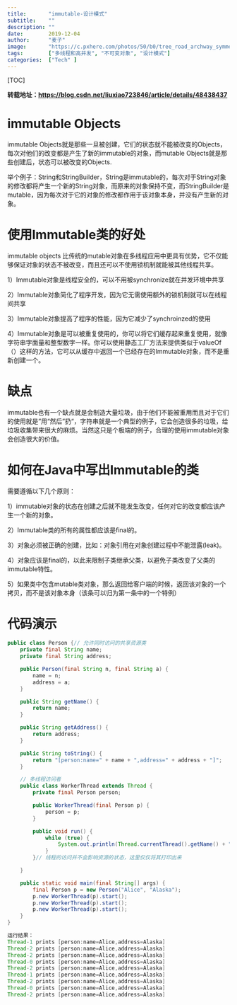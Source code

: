 ```yaml
---
title:       "immutable-设计模式"
subtitle:    ""
description: ""
date:        2019-12-04
author:      "麦子"
image:       "https://c.pxhere.com/photos/50/b0/tree_road_archway_symmetry_and_black_white-99031.jpg!d"
tags:        ["多线程和高并发", "不可变对象", "设计模式"]
categories:  ["Tech" ]
---
```


[TOC]

**转载地址：https://blog.csdn.net/liuxiao723846/article/details/48438437**

# immutable Objects

immutable Objects就是那些一旦被创建，它们的状态就不能被改变的Objects，每次对他们的改变都是产生了新的immutable的对象，而mutable Objects就是那些创建后，状态可以被改变的Objects.

举个例子：String和StringBuilder，String是immutable的，每次对于String对象的修改都将产生一个新的String对象，而原来的对象保持不变，而StringBuilder是mutable，因为每次对于它的对象的修改都作用于该对象本身，并没有产生新的对象。

# 使用Immutable类的好处

immutable objects 比传统的mutable对象在多线程应用中更具有优势，它不仅能够保证对象的状态不被改变，而且还可以不使用锁机制就能被其他线程共享。

1）Immutable对象是线程安全的，可以不用被synchronize就在并发环境中共享

2）Immutable对象简化了程序开发，因为它无需使用额外的锁机制就可以在线程间共享

3）Immutable对象提高了程序的性能，因为它减少了synchroinzed的使用

4）Immutable对象是可以被重复使用的，你可以将它们缓存起来重复使用，就像字符串字面量和整型数字一样。你可以使用静态工厂方法来提供类似于valueOf（）这样的方法，它可以从缓存中返回一个已经存在的Immutable对象，而不是重新创建一个。

# 缺点

immutable也有一个缺点就是会制造大量垃圾，由于他们不能被重用而且对于它们的使用就是”用“然后”扔“，字符串就是一个典型的例子，它会创造很多的垃圾，给垃圾收集带来很大的麻烦。当然这只是个极端的例子，合理的使用immutable对象会创造很大的价值。

# 如何在Java中写出Immutable的类

需要遵循以下几个原则：

1）immutable对象的状态在创建之后就不能发生改变，任何对它的改变都应该产生一个新的对象。

2）Immutable类的所有的属性都应该是final的。

3）对象必须被正确的创建，比如：对象引用在对象创建过程中不能泄露(leak)。

4）对象应该是final的，以此来限制子类继承父类，以避免子类改变了父类的immutable特性。

5）如果类中包含mutable类对象，那么返回给客户端的时候，返回该对象的一个拷贝，而不是该对象本身（该条可以归为第一条中的一个特例）

# 代码演示

```java
public class Person {// 允许同时访问的共享资源类
    private final String name;
    private final String address;

    public Person(final String n, final String a) {
        name = n;
        address = a;
    }

    public String getName() {
        return name;
    }

    public String getAddress() {
        return address;
    }

    public String toString() {
        return "[person:name=" + name + ",address=" + address + "]";
    }

    // 多线程访问者
    public class WorkerThread extends Thread {
        private final Person person;

        public WorkerThread(final Person p) {
            person = p;
        }

        public void run() {
            while (true) {
                System.out.println(Thread.currentThread().getName() + " prints " + person);
            }
        }// 线程的访问并不会影响资源的状态，这里仅仅将其打印出来

    }

    public static void main(final String[] args) {
        final Person p = new Person("Alice", "Alaska");
        p.new WorkerThread(p).start();
        p.new WorkerThread(p).start();
        p.new WorkerThread(p).start();
    }
}

运行结果：
Thread-1 prints [person:name=Alice,address=Alaska]
Thread-2 prints [person:name=Alice,address=Alaska]
Thread-2 prints [person:name=Alice,address=Alaska]
Thread-0 prints [person:name=Alice,address=Alaska]
Thread-2 prints [person:name=Alice,address=Alaska]
Thread-1 prints [person:name=Alice,address=Alaska]
Thread-2 prints [person:name=Alice,address=Alaska]
Thread-0 prints [person:name=Alice,address=Alaska]
Thread-2 prints [person:name=Alice,address=Alaska]
```

